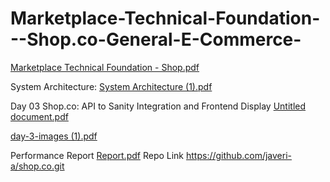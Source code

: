 # Marketplace-Technical-Foundation---Shop.co-General-E-Commerce-



[Marketplace Technical Foundation - Shop.pdf](https://github.com/user-attachments/files/18443576/Marketplace.Technical.Foundation.-.Shop.pdf)

System Architecture:
[System Architecture (1).pdf](https://github.com/user-attachments/files/18449194/System.Architecture.1.pdf)

 Day 03 Shop.co: API to Sanity Integration and Frontend Display
     [Untitled document.pdf](https://github.com/user-attachments/files/18464208/Untitled.document.pdf)

 
[day-3-images (1).pdf](https://github.com/user-attachments/files/18464366/day-3-images.1.pdf)


Performance Report   [Report.pdf](https://github.com/user-attachments/files/18500954/Report.pdf)
Repo Link   https://github.com/javeri-a/shop.co.git
